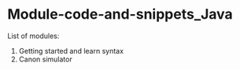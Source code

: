 # Module-code-and-snippets_Java

<p>List of modules:</p>
<ol>
<li>Getting started and learn syntax</li>
<li>Canon simulator</li>
<ol>
